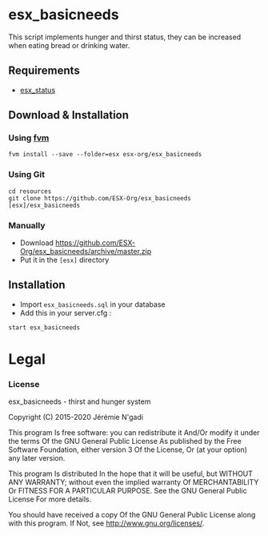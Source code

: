 # esx_basicneeds
This script implements hunger and thirst status, they can be increased when eating bread or drinking water.

## Requirements
- [esx_status](https://github.com/delarmuss/esx_status)

## Download & Installation

### Using [fvm](https://github.com/qlaffont/fvm-installer)
```
fvm install --save --folder=esx esx-org/esx_basicneeds
```

### Using Git
```
cd resources
git clone https://github.com/ESX-Org/esx_basicneeds [esx]/esx_basicneeds
```

### Manually
- Download https://github.com/ESX-Org/esx_basicneeds/archive/master.zip
- Put it in the `[esx]` directory


## Installation
- Import `esx_basicneeds.sql` in your database
- Add this in your server.cfg :

```
start esx_basicneeds
```

# Legal
### License
esx_basicneeds - thirst and hunger system

Copyright (C) 2015-2020 Jérémie N'gadi

This program Is free software: you can redistribute it And/Or modify it under the terms Of the GNU General Public License As published by the Free Software Foundation, either version 3 Of the License, Or (at your option) any later version.

This program Is distributed In the hope that it will be useful, but WITHOUT ANY WARRANTY; without even the implied warranty Of MERCHANTABILITY Or FITNESS FOR A PARTICULAR PURPOSE. See the GNU General Public License For more details.

You should have received a copy Of the GNU General Public License along with this program. If Not, see http://www.gnu.org/licenses/.

